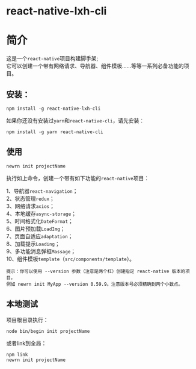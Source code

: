 react-native-lxh-cli
===
简介
===
这是一个`react-native`项目构建脚手架;  
它可以创建一个带有网络请求、导航器、组件模板......等等一系列必备功能的项目。  

安装：  
---
    npm install -g react-native-lxh-cli
    
如果你还没有安装过`yarn`和`react-native-cli`，请先安装：

    npm install -g yarn react-native-cli   
使用
---
    newrn init projectName 
    
执行如上命令，创建一个带有如下功能的`react-native`项目：  
  
1、导航器`react-navigation`；  
2、状态管理`redux`；  
3、网络请求`axios`；  
4、本地缓存`async-storage`；   
5、时间格式化`DateFormat`；    
6、图片预加载`LoadImg`；   
7、页面自适应`adaptation`；   
8、加载提示`Loading`；   
9、多功能消息弹框`Massage`；   
10、组件模板`template`（`src/components/template`）。  

    提示：你可以使用 --version 参数（注意是两个杠）创建指定 react-native 版本的项目。
    例如 newrn init MyApp --version 0.59.9。注意版本号必须精确到两个小数点。

本地测试
---
项目根目录执行：  

    node bin/begin init projectName 
  
或者link到全局：

    npm link  
    newrn init projectName
